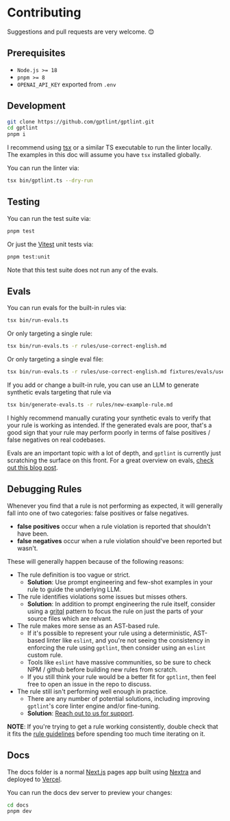 # Contributing

Suggestions and pull requests are very welcome. 😊

## Prerequisites

- `Node.js >= 18`
- `pnpm >= 8`
- `OPENAI_API_KEY` exported from `.env`

## Development

```sh
git clone https://github.com/gptlint/gptlint.git
cd gptlint
pnpm i
```

I recommend using [tsx](https://github.com/privatenumber/tsx) or a similar TS executable to run the linter locally. The examples in this doc will assume you have `tsx` installed globally.

You can run the linter via:

```sh
tsx bin/gptlint.ts --dry-run
```

## Testing

You can run the test suite via:

```sh
pnpm test
```

Or just the [Vitest](https://vitest.dev) unit tests via:

```sh
pnpm test:unit
```

Note that this test suite does not run any of the evals.

## Evals

You can run evals for the built-in rules via:

```sh
tsx bin/run-evals.ts
```

Or only targeting a single rule:

```sh
tsx bin/run-evals.ts -r rules/use-correct-english.md
```

Or only targeting a single eval file:

```sh
tsx bin/run-evals.ts -r rules/use-correct-english.md fixtures/evals/use-correct-english/1aaa98bb.ts
```

If you add or change a built-in rule, you can use an LLM to generate synthetic evals targeting that rule via

```sh
tsx bin/generate-evals.ts -r rules/new-example-rule.md
```

I highly recommend manually curating your synthetic evals to verify that your rule is working as intended. If the generated evals are poor, that's a good sign that your rule may perform poorly in terms of false positives / false negatives on real codebases.

Evals are an important topic with a lot of depth, and `gptlint` is currently just scratching the surface on this front. For a great overview on evals, [check out this blog post](https://hamel.dev/blog/posts/evals/).

## Debugging Rules

Whenever you find that a rule is not performing as expected, it will generally fall into one of two categories: false positives or false negatives.

- **false positives** occur when a rule violation is reported that shouldn't have been.
- **false negatives** occur when a rule violation should've been reported but wasn't.

These will generally happen because of the following reasons:

- The rule definition is too vague or strict.
  - **Solution**: Use prompt engineering and few-shot examples in your rule to guide the underlying LLM.
- The rule identifies violations some issues but misses others.
  - **Solution**: In addition to prompt engineering the rule itself, consider using a [gritql](https://github.com/getgrit/gritql) pattern to focus the rule on just the parts of your source files which are relvant.
- The rule makes more sense as an AST-based rule.
  - If it's possible to represent your rule using a deterministic, AST-based linter like `eslint`, and you're not seeing the consistency in enforcing the rule using `gptlint`, then consider using an `eslint` custom rule.
  - Tools like `eslint` have massive communities, so be sure to check NPM / github before building new rules from scratch.
  - If you still think your rule would be a better fit for `gptlint`, then feel free to open an issue in the repo to discuss.
- The rule still isn't performing well enough in practice.
  - There are any number of potential solutions, including improving `gptlint`'s core linter engine and/or fine-tuning.
  - **Solution**: [Reach out to us for support](/project/support).

**NOTE**: If you're trying to get a rule working consistently, double check that it fits the [rule guidelines](./rule-guidelines) before spending too much time iterating on it.

## Docs

The docs folder is a normal [Next.js](https://nextjs.org) pages app built using [Nextra](https://nextra.site) and deployed to [Vercel](https://vercel.com).

You can run the docs dev server to preview your changes:

```sh
cd docs
pnpm dev
```

